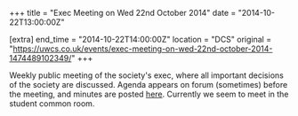 +++
title = "Exec Meeting on Wed 22nd October 2014"
date = "2014-10-22T13:00:00Z"

[extra]
end_time = "2014-10-22T14:00:00Z"
location = "DCS"
original = "https://uwcs.co.uk/events/exec-meeting-on-wed-22nd-october-2014-1474489102349/"
+++

Weekly public meeting of the society's exec, where all important decisions of the society are discussed. Agenda appears on forum (sometimes) before the meeting, and minutes are posted [here](https://uwcs.co.uk/minutes/1/). Currently we seem to meet in the student common room.


